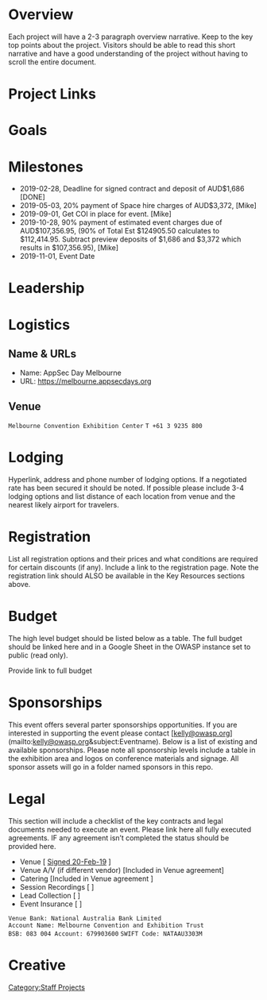 # Overview

Each project will have a 2-3 paragraph overview narrative. Keep to the
key top points about the project. Visitors should be able to read this
short narrative and have a good understanding of the project without
having to scroll the entire document.

# Project Links

# Goals

# Milestones

  - 2019-02-28, Deadline for signed contract and deposit of AUD$1,686
    \[DONE\]
  - 2019-05-03, 20% payment of Space hire charges of AUD$3,372, \[Mike\]
  - 2019-09-01, Get COI in place for event. \[Mike\]
  - 2019-10-28, 90% payment of estimated event charges due of
    AUD$107,356.95, (90% of Total Est $124905.50 calculates to
    $112,414.95. Subtract preview deposits of $1,686 and $3,372 which
    results in $107,356.95), \[Mike\]
  - 2019-11-01, Event Date

# Leadership

# Logistics

## Name & URLs

  - Name: AppSec Day Melbourne
  - URL: <https://melbourne.appsecdays.org>

## Venue

`Melbourne Convention Exhibition Center`
`T +61 3 9235 800`

# Lodging

Hyperlink, address and phone number of lodging options. If a negotiated
rate has been secured it should be noted. If possible please include 3-4
lodging options and list distance of each location from venue and the
nearest likely airport for travelers.

# Registration

List all registration options and their prices and what conditions are
required for certain discounts (if any). Include a link to the
registration page. Note the registration link should ALSO be available
in the Key Resources sections above.

# Budget

The high level budget should be listed below as a table. The full budget
should be linked here and in a Google Sheet in the OWASP instance set to
public (read only).

Provide link to full budget

# Sponsorships

This event offers several parter sponsorships opportunities. If you are
interested in supporting the event please contact
\[kelly@owasp.org\](mailto:kelly@owasp.org\&subject:Eventname). Below is
a list of existing and available sponsorships. Please note all
sponsorship levels include a table in the exhibition area and logos on
conference materials and signage. All sponsor assets will go in a folder
named sponsors in this repo.

# Legal

This section will include a checklist of the key contracts and legal
documents needed to execute an event. Please link here all fully
executed agreements. IF any agreement isn’t completed the status should
be provided here.

  - Venue \[
    [Signed 20-Feb-19](https://www.owasp.org/images/9/95/2019-OWASP-AU-Contract.pdf)
    \]
  - Venue A/V (if different vendor) \[Included in Venue agreement\]
  - Catering \[Included in Venue agreement \]
  - Session Recordings \[ \]
  - Lead Collection \[ \]
  - Event Insurance \[ \]

`Venue Bank: National Australia Bank Limited`
`Account Name: Melbourne Convention and Exhibition Trust`
`BSB: 083 004 Account: 679903600`
`SWIFT Code: NATAAU3303M`

# Creative

[Category:Staff Projects](Category:Staff_Projects "wikilink")